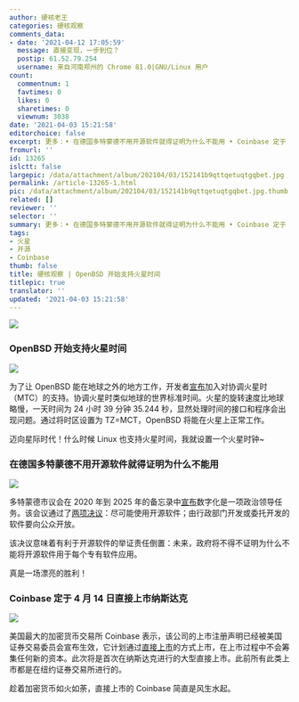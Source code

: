 ```yaml
---
author: 硬核老王
categories: 硬核观察
comments_data:
- date: '2021-04-12 17:05:59'
  message: 直接变现，一步到位？
  postip: 61.52.79.254
  username: 来自河南郑州的 Chrome 81.0|GNU/Linux 用户
count:
  commentnum: 1
  favtimes: 0
  likes: 0
  sharetimes: 0
  viewnum: 3038
date: '2021-04-03 15:21:58'
editorchoice: false
excerpt: 更多：• 在德国多特蒙德不用开源软件就得证明为什么不能用 • Coinbase 定于 4 月 14 日直接上市纳斯达克
fromurl: ''
id: 13265
islctt: false
largepic: /data/attachment/album/202104/03/152141b9qttqetuqtgqbet.jpg
permalink: /article-13265-1.html
pic: /data/attachment/album/202104/03/152141b9qttqetuqtgqbet.jpg.thumb.jpg
related: []
reviewer: ''
selector: ''
summary: 更多：• 在德国多特蒙德不用开源软件就得证明为什么不能用 • Coinbase 定于 4 月 14 日直接上市纳斯达克
tags:
- 火星
- 开源
- Coinbase
thumb: false
title: 硬核观察 | OpenBSD 开始支持火星时间
titlepic: true
translator: ''
updated: '2021-04-03 15:21:58'
---
```


![](/data/attachment/album/202104/03/152141b9qttqetuqtgqbet.jpg)


### OpenBSD 开始支持火星时间


![](/data/attachment/album/202104/03/152004ljcwwh1ommmgaeom.jpg)


为了让 OpenBSD 能在地球之外的地方工作，开发者[宣布](https://marc.info/?l=openbsd-cvs&m=161730046519995&w=2)加入对协调火星时（MTC）的支持。协调火星时类似地球的世界标准时间。火星的旋转速度比地球略慢，一天时间为 24 小时 39 分钟 35.244 秒，显然处理时间的接口和程序会出现问题。通过将时区设置为 TZ=MCT，OpenBSD 将能在火星上正常工作。


迈向星际时代！什么时候 Linux 也支持火星时间，我就设置一个火星时钟~


### 在德国多特蒙德不用开源软件就得证明为什么不能用


![](/data/attachment/album/202104/03/152027rbyhb4jwu7ryhguj.jpg)


多特蒙德市议会在 2020 年到 2025 年的备忘录中[宣布](https://blog.do-foss.de/beitrag/freie-software-ist-von-jetzt-an-standard-in-dortmund/)数字化是一项政治领导任务。该会议通过了[两项决议](https://blog.documentfoundation.org/blog/2021/04/02/free-software-becomes-a-standard-in-dortmund-germany/)：尽可能使用开源软件；由行政部门开发或委托开发的软件要向公众开放。


该决议意味着有利于开源软件的举证责任倒置：未来，政府将不得不证明为什么不能将开源软件用于每个专有软件应用。


真是一场漂亮的胜利！ 


### Coinbase 定于 4 月 14 日直接上市纳斯达克


![](/data/attachment/album/202104/03/152058laxmf3n3m3m9bamh.jpg)


美国最大的加密货币交易所 Coinbase 表示，该公司的上市注册声明已经被美国证券交易委员会宣布生效，它计划通过[直接上市](https://www.bloomberg.com/news/articles/2021-04-01/coinbase-is-said-to-plan-its-direct-listing-in-two-weeks)的方式上市，在上市过程中不会筹集任何新的资本。此次将是首次在纳斯达克进行的大型直接上市。此前所有此类上市都是在纽约证券交易所进行的。


趁着加密货币如火如荼，直接上市的 Coinbase 简直是风生水起。